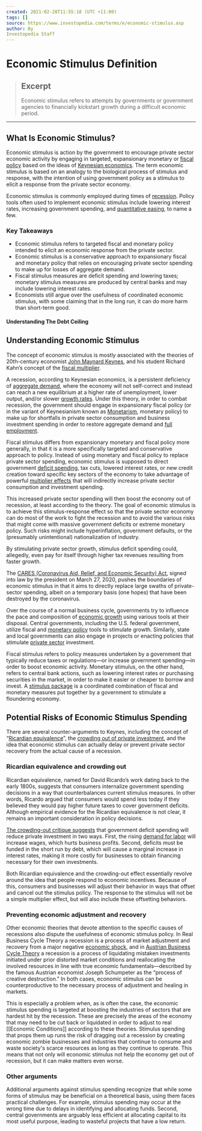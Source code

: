 ```yaml
---
created: 2021-02-28T11:55:18 (UTC +11:00)
tags: []
source: https://www.investopedia.com/terms/e/economic-stimulus.asp
author: By
Investopedia Staff
---
```


# Economic Stimulus Definition

> ## Excerpt
> Economic stimulus refers to attempts by governments or government agencies to financially kickstart growth during a difficult economic period.

---
## What Is Economic Stimulus?

Economic stimulus is action by the government to encourage private sector economic activity by engaging in targeted, expansionary monetary or [fiscal policy](https://www.investopedia.com/terms/f/fiscalpolicy.asp) based on the ideas of [Keynesian economics](https://www.investopedia.com/terms/k/keynesianeconomics.asp). The term economic stimulus is based on an analogy to the biological process of stimulus and response, with the intention of using government policy as a stimulus to elicit a response from the private sector economy.

Economic stimulus is commonly employed during times of [recession](https://www.investopedia.com/terms/r/recession.asp). Policy tools often used to implement economic stimulus include lowering interest rates, increasing government spending, and [quantitative easing](https://www.investopedia.com/terms/q/quantitative-easing.asp), to name a few.

### Key Takeaways

-   Economic stimulus refers to targeted fiscal and monetary policy intended to elicit an economic response from the private sector.
-   Economic stimulus is a conservative approach to expansionary fiscal and monetary policy that relies on encouraging private sector spending to make up for losses of aggregate demand.
-   Fiscal stimulus measures are deficit spending and lowering taxes; monetary stimulus measures are produced by central banks and may include lowering interest rates.
-   Economists still argue over the usefulness of coordinated economic stimulus, with some claiming that in the long run, it can do more harm than short-term good.

#### Understanding The Debt Ceiling

## Understanding Economic Stimulus

The concept of economic stimulus is mostly associated with the theories of 20th-century economist [John Maynard Keynes](https://www.investopedia.com/terms/j/john_maynard_keynes.asp), and his student Richard Kahn’s concept of the [fiscal multiplier](https://www.investopedia.com/ask/answers/09/keynesian-multiplier.asp).

A recession, according to Keynesian economics, is a persistent deficiency of [aggregate demand](https://www.investopedia.com/terms/a/aggregatedemand.asp), where the economy will not self-correct and instead can reach a new equilibrium at a higher rate of unemployment, lower output, and/or slower [growth rates](https://www.investopedia.com/terms/g/growthrates.asp). Under this theory, in order to combat recession, the government should engage in expansionary fiscal policy (or in the variant of Keynesianism known as [Monetarism](https://www.investopedia.com/terms/m/monetarism.asp), monetary policy) to make up for shortfalls in private sector consumption and business investment spending in order to restore aggregate demand and [full employment](https://www.investopedia.com/terms/f/fullemployment.asp).

Fiscal stimulus differs from expansionary monetary and fiscal policy more generally, in that it is a more specifically targeted and conservative approach to policy. Instead of using monetary and fiscal policy to replace private sector spending, economic stimulus is supposed to direct government [deficit spending](https://www.investopedia.com/terms/d/deficit-spending.asp), tax cuts, lowered interest rates, or new credit creation toward specific key sectors of the economy to take advantage of powerful [multiplier effects](https://www.investopedia.com/terms/m/multipliereffect.asp) that will indirectly increase private sector consumption and investment spending.

This increased private sector spending will then boost the economy out of recession, at least according to the theory. The goal of economic stimulus is to achieve this stimulus-response effect so that the private sector economy can do most of the work to fight the recession and to avoid the various risks that might come with massive government deficits or extreme monetary policy. Such risks might include hyperinflation, government defaults, or the (presumably unintentional) nationalization of industry.

By stimulating private sector growth, stimulus deficit spending could, allegedly, even pay for itself through higher tax revenues resulting from faster growth.

The [CARES (Coronavirus Aid, Relief, and Economic Security) Act](https://www.investopedia.com/what-s-in-the-usd2-trillion-coronavirus-stimulus-bill-4800882), signed into law by the president on March 27, 2020, pushes the boundaries of economic stimulus in that it aims to directly replace large swaths of private-sector spending, albeit on a temporary basis (one hopes) that have been destroyed by the coronavirus.

Over the course of a normal business cycle, governments try to influence the pace and composition of [economic growth](https://www.investopedia.com/terms/e/economicgrowth.asp) using various tools at their disposal. Central governments, including the U.S. federal government, utilize fiscal and [monetary policy](https://www.investopedia.com/terms/m/monetarypolicy.asp) tools to stimulate growth. Similarly, state and local governments can also engage in projects or enacting policies that stimulate [private sector](https://www.investopedia.com/terms/p/private-sector.asp) investment.

Fiscal stimulus refers to policy measures undertaken by a government that typically reduce taxes or regulations—or increase government spending—in order to boost economic activity. Monetary stimulus, on the other hand, refers to central bank actions, such as lowering interest rates or purchasing securities in the market, in order to make it easier or cheaper to borrow and invest. A [stimulus package](https://www.investopedia.com/terms/s/stimulus-package.asp) is a coordinated combination of fiscal and monetary measures put together by a government to stimulate a floundering economy. 

## Potential Risks of Economic Stimulus Spending

There are several counter-arguments to Keynes, including the concept of “[Ricardian equivalence](https://www.investopedia.com/terms/r/ricardianequivalence.asp)”, the [crowding out of private investment](https://www.investopedia.com/terms/c/crowdingouteffect.asp), and the idea that economic stimulus can actually delay or prevent private sector recovery from the actual cause of a recession. 

### Ricardian equivalence and crowding out

Ricardian equivalence, named for David Ricardo’s work dating back to the early 1800s, suggests that consumers internalize government spending decisions in a way that counterbalances current stimulus measures. In other words, Ricardo argued that consumers would spend less today if they believed they would pay higher future taxes to cover government deficits. Although empirical evidence for the Ricardian equivalence is not clear, it remains an important consideration in policy decisions.

[The crowding-out critique suggests](https://www.investopedia.com/ask/answers/060915/how-does-crowding-out-effect-influence-multiplier-effect-government-stimulus.asp) that government deficit spending will reduce private investment in two ways. First, the rising [demand for labor](https://www.investopedia.com/terms/d/demand_for_labor.asp) will increase wages, which hurts business profits. Second, deficits must be funded in the short run by debt, which will cause a marginal increase in interest rates, making it more costly for businesses to obtain financing necessary for their own investments.

Both Ricardian equivalence and the crowding-out effect essentially revolve around the idea that people respond to economic incentives. Because of this, consumers and businesses will adjust their behavior in ways that offset and cancel out the stimulus policy. The response to the stimulus will not be a simple multiplier effect, but will also include these offsetting behaviors. 

### Preventing economic adjustment and recovery

Other economic theories that devote attention to the specific causes of recessions also dispute the usefulness of economic stimulus policy. In Real Business Cycle Theory a recession is a process of market adjustment and recovery from a major negative [economic shock](https://www.investopedia.com/terms/e/economic-shock.asp), and in [Austrian Business Cycle Theory](https://www.investopedia.com/terms/a/austrian_school.asp#austrian-business-cycle-theory) a recession is a process of liquidating mistaken investments initiated under prior distorted market conditions and reallocating the involved resources in line with true economic fundamentals—described by the famous Austrian economist Joseph Schumpeter as the “process of creative destruction." In both cases, economic stimulus can be counterproductive to the necessary process of adjustment and healing in markets. 

This is especially a problem when, as is often the case, the economic stimulus spending is targeted at boosting the industries of sectors that are hardest hit by the recession. These are precisely the areas of the economy that may need to be cut back or liquidated in order to adjust to real [[Economic Conditions]] according to these theories. Stimulus spending that props them up runs the risk of dragging out a recession by creating economic zombie businesses and industries that continue to consume and waste society's scarce resources as long as they continue to operate. This means that not only will economic stimulus not help the economy get out of recession, but it can make matters even worse. 

### Other arguments

Additional arguments against stimulus spending recognize that while some forms of stimulus may be beneficial on a theoretical basis, using them faces practical challenges. For example, stimulus spending may occur at the wrong time due to delays in identifying and allocating funds. Second, central governments are arguably less efficient at allocating capital to its most useful purpose, leading to wasteful projects that have a low return.
